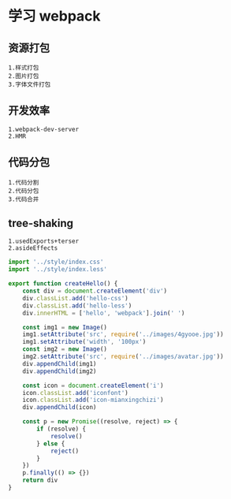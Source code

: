 # 学习 webpack

## 资源打包

    1.样式打包
    2.图片打包
    3.字体文件打包

## 开发效率

    1.webpack-dev-server
    2.HMR

## 代码分包

    1.代码分割
    2.代码分包
    3.代码合并

## tree-shaking

    1.usedExports+terser
    2.asideEffects

```js
import '../style/index.css'
import '../style/index.less'

export function createHello() {
	const div = document.createElement('div')
	div.classList.add('hello-css')
	div.classList.add('hello-less')
	div.innerHTML = ['hello', 'webpack'].join(' ')

	const img1 = new Image()
	img1.setAttribute('src', require('../images/4gyooe.jpg'))
	img1.setAttribute('width', '100px')
	const img2 = new Image()
	img2.setAttribute('src', require('../images/avatar.jpg'))
	div.appendChild(img1)
	div.appendChild(img2)

	const icon = document.createElement('i')
	icon.classList.add('iconfont')
	icon.classList.add('icon-mianxingchizi')
	div.appendChild(icon)

	const p = new Promise((resolve, reject) => {
		if (resolve) {
			resolve()
		} else {
			reject()
		}
	})
	p.finally(() => {})
	return div
}
```
